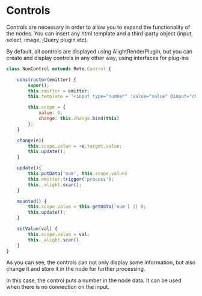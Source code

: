 Controls
=

Controls are necessary in order to allow you to expand the functionality of the nodes. You can insert any html template and a third-party object (input, select, image, jQuery plugin etc). 

By default, all controls are displayed using AlightRenderPlugin, but you can create and display controls in any other way, using interfaces for plug-ins

```js
class NumControl extends Rete.Control {

    constructor(emitter) {
        super();
        this.emitter = emitter;
        this.template = '<input type="number" :value="value" @input="change($event)"/>';

        this.scope = {
            value: 0,
            change: this.change.bind(this)
        };
    }

    change(e){
        this.scope.value = +e.target.value;
        this.update();
    }

    update(){
        this.putData('num', this.scope.value)
        this.emitter.trigger('process');
        this._alight.scan();
    }

    mounted() {
        this.scope.value = this.getData('num') || 0;
        this.update();
    }

    setValue(val) {
        this.scope.value = val;
        this._alight.scan()
    }
}
```

As you can see, the controls can not only display some information, but also change it and store it in the node for further processing. 

In this case, the control puts a number in the node data. It can be used when there is no connection on the input.

